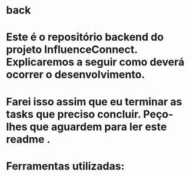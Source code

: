 # back

# Este é o repositório backend do projeto InfluenceConnect. Explicaremos a seguir como deverá ocorrer o desenvolvimento.
# Farei isso assim que eu terminar as tasks que preciso concluir. Peço-lhes que aguardem para ler este readme . 



# Ferramentas utilizadas:

#